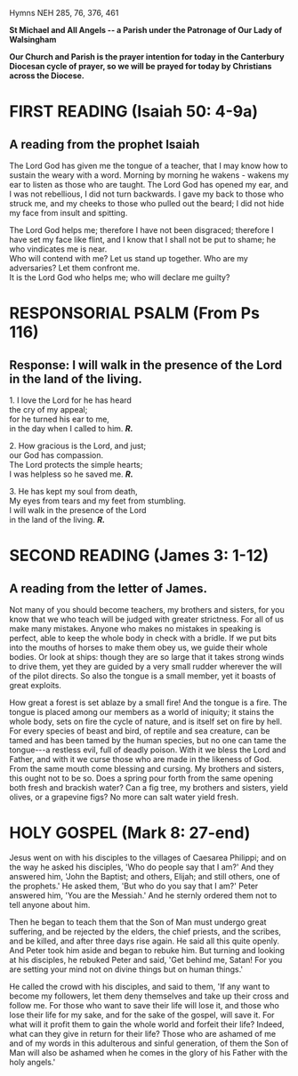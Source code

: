 Hymns NEH 285, 76, 376, 461

**St Michael and All Angels -- a Parish under the Patronage of Our Lady
of Walsingham**

**Our Church and Parish is the prayer intention for today in the
Canterbury Diocesan cycle of prayer, so we will be prayed for today by
Christians across the Diocese.**

# FIRST READING (Isaiah 50: 4-9a)

## A reading from the prophet Isaiah

The Lord God has given me the tongue of a teacher, that I may know how
to sustain the weary with a word. Morning by morning he wakens - wakens
my ear to listen as those who are taught. The Lord God has opened my
ear, and I was not rebellious, I did not turn backwards. I gave my back
to those who struck me, and my cheeks to those who pulled out the beard;
I did not hide my face from insult and spitting.

The Lord God helps me; therefore I have not been disgraced; therefore I
have set my face like flint, and I know that I shall not be put to
shame; he who vindicates me is near.\
Who will contend with me? Let us stand up together. Who are my
adversaries? Let them confront me.\
It is the Lord God who helps me; who will declare me guilty?

# RESPONSORIAL PSALM (From Ps 116)

## Response: I will walk in the presence of the Lord in the land of the living.

1\. I love the Lord for he has heard\
the cry of my appeal;\
for he turned his ear to me,\
in the day when I called to him. ***R.***

2\. How gracious is the Lord, and just;\
our God has compassion.\
The Lord protects the simple hearts;\
I was helpless so he saved me. ***R.***

3\. He has kept my soul from death,\
My eyes from tears and my feet from stumbling.\
I will walk in the presence of the Lord\
in the land of the living. ***R.***

# SECOND READING (James 3: 1-12)

## A reading from the letter of James.

Not many of you should become teachers, my brothers and sisters, for you
know that we who teach will be judged with greater strictness. For all
of us make many mistakes. Anyone who makes no mistakes in speaking is
perfect, able to keep the whole body in check with a bridle. If we put
bits into the mouths of horses to make them obey us, we guide their
whole bodies. Or look at ships: though they are so large that it takes
strong winds to drive them, yet they are guided by a very small rudder
wherever the will of the pilot directs. So also the tongue is a small
member, yet it boasts of great exploits.

How great a forest is set ablaze by a small fire! And the tongue is a
fire. The tongue is placed among our members as a world of iniquity; it
stains the whole body, sets on fire the cycle of nature, and is itself
set on fire by hell. For every species of beast and bird, of reptile and
sea creature, can be tamed and has been tamed by the human species, but
no one can tame the tongue---a restless evil, full of deadly
poison. With it we bless the Lord and Father, and with it we curse those
who are made in the likeness of God. From the same mouth come blessing
and cursing. My brothers and sisters, this ought not to be so. Does a
spring pour forth from the same opening both fresh and brackish
water? Can a fig tree, my brothers and sisters, yield olives, or a
grapevine figs? No more can salt water yield fresh.

# HOLY GOSPEL (Mark 8: 27-end)

Jesus went on with his disciples to the villages of Caesarea Philippi;
and on the way he asked his disciples, 'Who do people say that I
am?' And they answered him, 'John the Baptist; and others, Elijah; and
still others, one of the prophets.' He asked them, 'But who do you say
that I am?' Peter answered him, 'You are the Messiah.' And he sternly
ordered them not to tell anyone about him.

Then he began to teach them that the Son of Man must undergo great
suffering, and be rejected by the elders, the chief priests, and the
scribes, and be killed, and after three days rise again. He said all
this quite openly. And Peter took him aside and began to rebuke him. But
turning and looking at his disciples, he rebuked Peter and said, 'Get
behind me, Satan! For you are setting your mind not on divine things but
on human things.'

He called the crowd with his disciples, and said to them, 'If any want
to become my followers, let them deny themselves and take up their cross
and follow me. For those who want to save their life will lose it, and
those who lose their life for my sake, and for the sake of the
gospel, will save it. For what will it profit them to gain the whole
world and forfeit their life? Indeed, what can they give in return for
their life? Those who are ashamed of me and of my words in this
adulterous and sinful generation, of them the Son of Man will also be
ashamed when he comes in the glory of his Father with the holy angels.'

